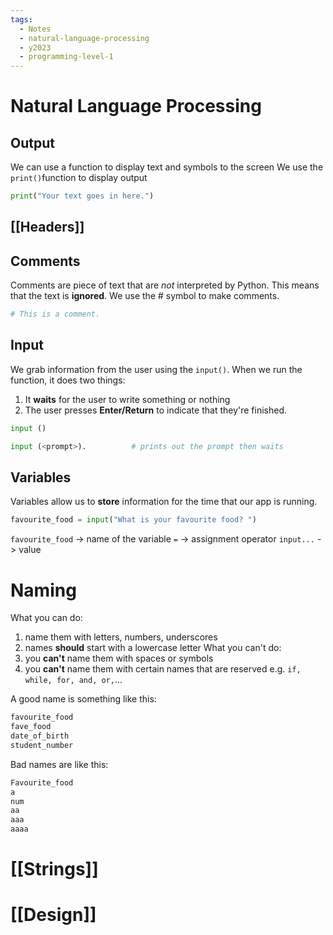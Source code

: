 ```yaml
---
tags:
  - Notes
  - natural-language-processing
  - y2023
  - programming-level-1
---
```

# Natural Language Processing

## Output
We can use a function to display text and symbols to the screen
We use the `print()`function to display output 

```python
print("Your text goes in here.")
```

## [[Headers]]

## Comments
Comments are piece of text that are *not* interpreted by Python.
This means that the text is **ignored**.
We use the # symbol to make comments.

```python
# This is a comment.
```

## Input 
We grab information from the user using the `input()`.
When we run the function, it does two things:
1. It **waits** for the user to write something or nothing
2.  The user presses **Enter/Return** to indicate that they're finished.

```python
input ()

input (<prompt>).          # prints out the prompt then waits
```

## Variables
Variables allow us to **store** information for the time that our app is running.

```python
favourite_food = input("What is your favourite food? ")
```

`favourite_food` -> name of the variable
`=` -> assignment operator
`input...` -> value 

# Naming
What you can do:
1. name them with letters, numbers, underscores
2. names **should** start with a lowercase letter
What you can't do:
1. you **can't** name them with spaces or symbols
2. you **can't** name them with certain names that are reserved
	e.g. `if, while, for, and, or,`...

A good name is something like this:
```python
favourite_food
fave_food
date_of_birth
student_number
```

Bad names are like this:
```python
Favourite_food
a
num
aa
aaa
aaaa
```
# [[Strings]]

# [[Design]]
